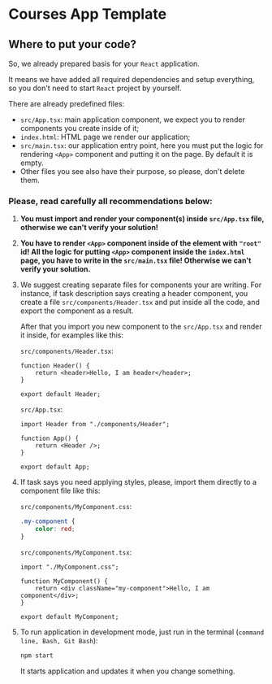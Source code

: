 # Courses App Template

## Where to put your code?

So, we already prepared basis for your `React` application.

It means we have added all required dependencies and setup everything, so you don't need to start `React` project by yourself.

There are already predefined files:

-   `src/App.tsx`: main application component, we expect you to render components you create inside of it;
-   `index.html`: HTML page we render our application;
-   `src/main.tsx`: our application entry point, here you must put the logic for rendering `<App>` component and putting it on the page. By default it is empty.
- Other files you see also have their purpose, so please, don't delete them.

### Please, read carefully all recommendations below:

1. **You must import and render your component(s) inside `src/App.tsx` file, otherwise we can't verify your solution!**

2. **You have to render `<App>` component inside of the element with `"root"` id! All the logic for putting `<App>` component inside the `index.html` page, you have to write in the `src/main.tsx` file! Otherwise we can't verify your solution.**

3. We suggest creating separate files for components your are writing. For instance, if task description says creating a header component, you create a file `src/components/Header.tsx` and put inside all the code, and export the component as a result.

    After that you import you new component to the `src/App.tsx` and render it inside, for examples like this:

    `src/components/Header.tsx`:

    ```tsx
    function Header() {
        return <header>Hello, I am header</header>;
    }

    export default Header;
    ```

    `src/App.tsx`:

    ```tsx
    import Header from "./components/Header";

    function App() {
        return <Header />;
    }

    export default App;
    ```

4. If task says you need applying styles, please, import them directly to a component file like this:

    `src/components/MyComponent.css`:

    ```css
    .my-component {
        color: red;
    }
    ```

    `src/components/MyComponent.tsx`:

    ```tsx
    import "./MyComponent.css";

    function MyComponent() {
        return <div className="my-component">Hello, I am component</div>;
    }

    export default MyComponent;
    ```

5. To run application in development mode, just run in the terminal (`command line, Bash, Git Bash`):

    ```bash
    npm start
    ```

    It starts application and updates it when you change something.

